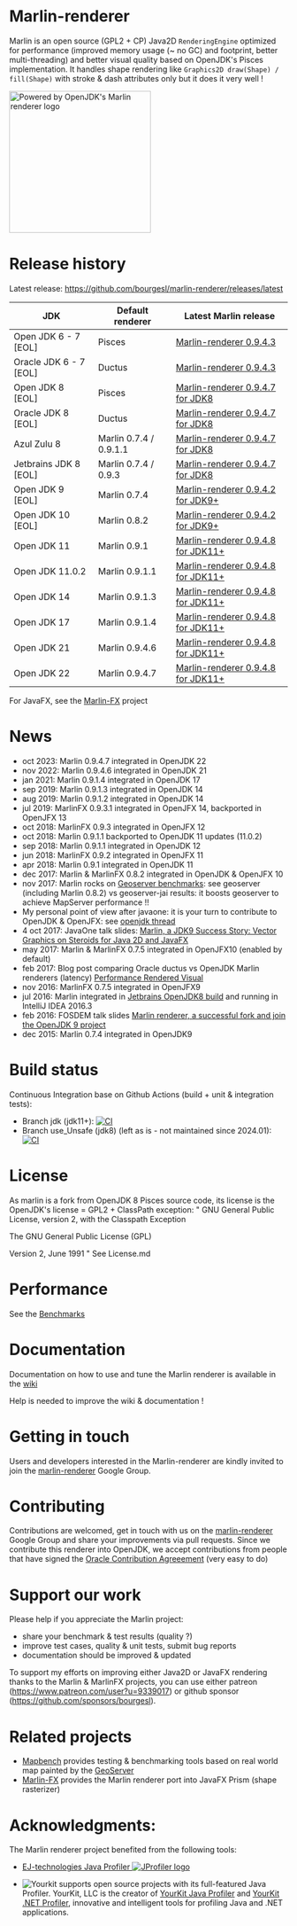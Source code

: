 Marlin-renderer
===============

Marlin is an open source (GPL2 + CP) Java2D ``RenderingEngine`` optimized for performance (improved memory usage (~ no GC) and footprint, better multi-threading) and better visual quality based on OpenJDK's Pisces implementation.
It handles shape rendering like ``Graphics2D draw(Shape) / fill(Shape)`` with stroke & dash attributes only but it does it very well !

<div style="display: block; margin: auto;">
  <img width=256 src="https://bourgesl.github.io/marlin-badge-xmas-2021/WorksWithOpenJDK-Marlin-powered-fullres-v3.png" alt="Powered by OpenJDK's Marlin renderer logo"></div>


Release history
===============

Latest release: https://github.com/bourgesl/marlin-renderer/releases/latest

| JDK | Default renderer | Latest Marlin release |
| --- | --- | --- |
| Open JDK 6 - 7   [EOL] | Pisces       | [Marlin-renderer 0.9.4.3](https://github.com/bourgesl/marlin-renderer/releases/tag/v0_9_4_3) |
| Oracle JDK 6 - 7 [EOL] | Ductus       | [Marlin-renderer 0.9.4.3](https://github.com/bourgesl/marlin-renderer/releases/tag/v0_9_4_3) |
| Open JDK 8       [EOL] | Pisces       | [Marlin-renderer 0.9.4.7 for JDK8](https://github.com/bourgesl/marlin-renderer/releases/tag/v0_9_4_7_jdk8) |
| Oracle JDK 8     [EOL] | Ductus       | [Marlin-renderer 0.9.4.7 for JDK8](https://github.com/bourgesl/marlin-renderer/releases/tag/v0_9_4_7_jdk8) |
| Azul Zulu 8            | Marlin 0.7.4 / 0.9.1.1 | [Marlin-renderer 0.9.4.7 for JDK8](https://github.com/bourgesl/marlin-renderer/releases/tag/v0_9_4_7_jdk8) |
| Jetbrains JDK 8  [EOL] | Marlin 0.7.4 / 0.9.3 | [Marlin-renderer 0.9.4.7 for JDK8](https://github.com/bourgesl/marlin-renderer/releases/tag/v0_9_4_7_jdk8) |
| Open JDK 9       [EOL] | Marlin 0.7.4 | [Marlin-renderer 0.9.4.2 for JDK9+](https://github.com/bourgesl/marlin-renderer/releases/tag/v0_9_4_2_jdk9) |
| Open JDK 10      [EOL] | Marlin 0.8.2 | [Marlin-renderer 0.9.4.2 for JDK9+](https://github.com/bourgesl/marlin-renderer/releases/tag/v0_9_4_2_jdk9) |
| Open JDK 11       | Marlin 0.9.1   | [Marlin-renderer 0.9.4.8 for JDK11+](https://github.com/bourgesl/marlin-renderer/releases/tag/v0_9_4_8) |
| Open JDK 11.0.2   | Marlin 0.9.1.1 | [Marlin-renderer 0.9.4.8 for JDK11+](https://github.com/bourgesl/marlin-renderer/releases/tag/v0_9_4_8) |
| Open JDK 14       | Marlin 0.9.1.3 | [Marlin-renderer 0.9.4.8 for JDK11+](https://github.com/bourgesl/marlin-renderer/releases/tag/v0_9_4_8) |
| Open JDK 17       | Marlin 0.9.1.4 | [Marlin-renderer 0.9.4.8 for JDK11+](https://github.com/bourgesl/marlin-renderer/releases/tag/v0_9_4_8) |
| Open JDK 21       | Marlin 0.9.4.6 | [Marlin-renderer 0.9.4.8 for JDK11+](https://github.com/bourgesl/marlin-renderer/releases/tag/v0_9_4_8) |
| Open JDK 22       | Marlin 0.9.4.7 | [Marlin-renderer 0.9.4.8 for JDK11+](https://github.com/bourgesl/marlin-renderer/releases/tag/v0_9_4_8) |

For JavaFX, see the [Marlin-FX](https://github.com/bourgesl/marlin-fx) project

News
====
* oct 2023: Marlin 0.9.4.7 integrated in OpenJDK 22
* nov 2022: Marlin 0.9.4.6 integrated in OpenJDK 21
* jan 2021: Marlin 0.9.1.4 integrated in OpenJDK 17
* sep 2019: Marlin 0.9.1.3 integrated in OpenJDK 14
* aug 2019: Marlin 0.9.1.2 integrated in OpenJDK 14
* jul 2019: MarlinFX 0.9.3.1 integrated in OpenJFX 14, backported in OpenJFX 13
* oct 2018: MarlinFX 0.9.3 integrated in OpenJFX 12
* oct 2018: Marlin 0.9.1.1 backported to OpenJDK 11 updates (11.0.2)
* sep 2018: Marlin 0.9.1.1 integrated in OpenJDK 12
* jun 2018: MarlinFX 0.9.2 integrated in OpenJFX 11
* apr 2018: Marlin 0.9.1 integrated in OpenJDK 11
* dec 2017: Marlin & MarlinFX 0.8.2 integrated in OpenJDK & OpenJFX 10
* nov 2017: Marlin rocks on [Geoserver benchmarks](https://gmf-test.sig.cloud.camptocamp.net/ms_perfs/): see geoserver (including Marlin 0.8.2) vs geoserver-jai results: it boosts geoserver to achieve MapServer performance !!
* My personal point of view after javaone: it is your turn to contribute to OpenJDK & OpenJFX: see [openjdk thread](http://mail.openjdk.java.net/pipermail/openjfx-dev/2017-October/020900.html)
* 4 oct 2017: JavaOne talk slides: [Marlin, a JDK9 Success Story: Vector Graphics on Steroids for Java 2D and JavaFX](https://github.com/bourgesl/bourgesl.github.io/raw/master/javaone2017/slides/javaone-marlin-talk.pdf)
* may 2017: Marlin & MarlinFX 0.7.5 integrated in OpenJFX10 (enabled by default)
* feb 2017: Blog post comparing Oracle ductus vs OpenJDK Marlin renderers (latency) [Performance Rendered Visual](https://www.azul.com/performance-rendered-visual/)
* nov 2016: MarlinFX 0.7.5 integrated in OpenJFX9
* jul 2016: Marlin integrated in [Jetbrains OpenJDK8 build](https://github.com/JetBrains/jdk8u) and running in IntelliJ IDEA 2016.3
* feb 2016: FOSDEM talk slides [Marlin renderer, a successful fork and join the OpenJDK 9 project](https://bourgesl.github.io/fosdem-2016/slides/fosdem-2016-Marlin.pdf)
* dec 2015: Marlin 0.7.4 integrated in OpenJDK9


Build status
============
Continuous Integration base on Github Actions (build + unit & integration tests):
   * Branch jdk (jdk11+): [![CI](https://github.com/bourgesl/marlin-renderer/actions/workflows/build.yml/badge.svg?branch=jdk)](https://github.com/bourgesl/marlin-renderer/actions/workflows/build.yml)
   * Branch use_Unsafe (jdk8) (left as is - not maintained since 2024.01): 
[![CI](https://github.com/bourgesl/marlin-renderer/actions/workflows/build.yml/badge.svg?branch=use_Unsafe)](https://github.com/bourgesl/marlin-renderer/actions/workflows/build.yml)


License
=======

As marlin is a fork from OpenJDK 8 Pisces source code, its license is the OpenJDK's license = GPL2 + ClassPath exception:
"
GNU General Public License, version 2,
with the Classpath Exception

The GNU General Public License (GPL)

Version 2, June 1991
"
See License.md


Performance
===========

See the [Benchmarks](https://github.com/bourgesl/marlin-renderer/wiki/Benchmarks)


Documentation
=============
Documentation on how to use and tune the Marlin renderer is available in the [wiki]( https://github.com/bourgesl/marlin-renderer/wiki)

Help is needed to improve the wiki & documentation !


Getting in touch
================

Users and developers interested in the Marlin-renderer are kindly invited to join the [marlin-renderer](https://groups.google.com/forum/#!forum/marlin-renderer) Google Group.


Contributing
============

Contributions are welcomed, get in touch with us on the [marlin-renderer](https://groups.google.com/forum/#!forum/marlin-renderer) Google Group and share your improvements via pull requests. 
Since we contribute this renderer into OpenJDK, we accept contributions from people that have signed the [Oracle Contribution Agreeement](http://www.oracle.com/technetwork/community/oca-486395.html) (very easy to do)


Support our work
================

Please help if you appreciate the Marlin project:
   * share your benchmark & test results (quality ?)
   * improve test cases, quality & unit tests, submit bug reports
   * documentation should be improved & updated

To support my efforts on improving either Java2D or JavaFX rendering thanks to the Marlin & MarlinFX projects, you can use either patreon (https://www.patreon.com/user?u=9339017) or github sponsor (https://github.com/sponsors/bourgesl).


Related projects
================

- [Mapbench](https://github.com/bourgesl/mapbench) provides testing & benchmarking tools based on real world map painted by the [GeoServer](http://geoserver.org/)
- [Marlin-FX](https://github.com/bourgesl/marlin-fx) provides the Marlin renderer port into JavaFX Prism (shape rasterizer)


Acknowledgments:
================
The Marlin renderer project benefited from the following tools:
* <a href="https://www.ej-technologies.com/products/jprofiler/overview.html">EJ-technologies Java Profiler <img src="https://www.ej-technologies.com/images/product_banners/jprofiler_medium.png" alt="JProfiler logo"></a> 

* <img src="https://www.yourkit.com/images/yklogo.png" alt="Yourkit"> supports open source projects with its full-featured Java Profiler.
YourKit, LLC is the creator of <a href="https://www.yourkit.com/java/profiler/">YourKit Java Profiler</a>
and <a href="https://www.yourkit.com/.net/profiler/">YourKit .NET Profiler</a>, innovative and intelligent tools for profiling Java and .NET applications.
